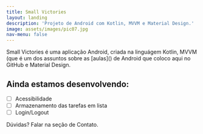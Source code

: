 ```yaml
---
title: Small Victories
layout: landing
description: 'Projeto de Android com Kotlin, MVVM e Material Design.'
image: assets/images/pic07.jpg
nav-menu: false
---
```



<p>Small Victories é uma aplicação Android, criada na linguágem Kotlin, 
MVVM (que é um dos assuntos sobre as [aulas]() de Android que coloco aqui no GitHub e Material Design.</p>

## Ainda estamos desenvolvendo:
- [ ] Acessibilidade
- [ ] Armazenamento das tarefas em lista
- [ ] Login/Logout

<p>Dúvidas? Falar na seção de Contato.</p>
